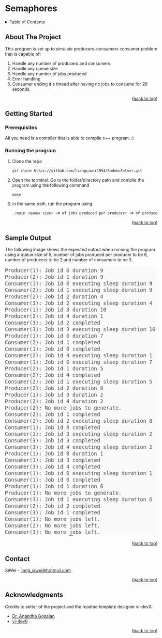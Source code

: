 <a name="readme-top"></a>
# Semaphores

<!-- TABLE OF CONTENTS -->
<details>
  <summary>Table of Contents</summary>
  <ol>
    <li><a href="#about-the-project">About The Project</a></li>
    <li>
      <a href="#getting-started">Getting Started</a>
      <ul>
        <li><a href="#prerequisites">Prerequisites</a></li>
        <li><a href="#running-the-program">Running the Program</a></li>
      </ul>
    </li>
    <li><a href="#sample-output">Sample Output</a></li>
    <li><a href="#contact">Contact</a></li>
    <li><a href="#acknowledgments">Acknowledgments</a></li>
  </ol>
</details>


<!-- ABOUT THE PROJECT -->
## About The Project

This program is set up to simulate producers-consumers consumer problem that is capable of:
1. Handle any number of producers and consumers
2. Handle any queue size
3. Handle any number of jobs produced
4. Error handling
5. Consumer ending it's thread after having no jobs to consume for 20 seconds.


<p align="right">(<a href="#readme-top">back to top</a>)</p>


<!-- GETTING STARTED -->
## Getting Started

### Prerequisites

All you need is a compiler that is able to compile c++ program. :)

### Running the program

1. Clone the repo
   ```sh
   git clone https://github.com/liangsiwei1994/SudokuSolver.git
   ```
2. Open the terminal. Go to the folder/directory path and compile the program using the following command
   ```js
   make
   ```
7. In the same path, run the program using
   ```js
   ./main <queue size> <# of jobs produced per producer> <# of producers> <# of consumers>
   ```

<p align="right">(<a href="#readme-top">back to top</a>)</p>



<!-- SAMPLE OUTPUT -->
## Sample Output

The following image shows the expected output when running the program using a queue size of 5, number of jobs produced per producer to be 6, number of producers to be 2 and number of consumers to be 3.

![sampleoutput-screenshot][sampleoutput-screenshot]

<p align="right">(<a href="#readme-top">back to top</a>)</p>


<!-- CONTACT -->
## Contact

SiWei - liang_siwei@hotmail.com

<p align="right">(<a href="#readme-top">back to top</a>)</p>



<!-- ACKNOWLEDGMENTS -->
## Acknowledgments

Credits to setter of the project and the readme template designer vi-dev0.

* [Dr. Anandha Gopalan](https://www.imperial.ac.uk/people/a.gopalan)
* [vi-dev0](https://github.com/othneildrew/Best-README-Template.git)

<p align="right">(<a href="#readme-top">back to top</a>)</p>



<!-- MARKDOWN LINKS & IMAGES -->
[sampleoutput-screenshot]: images/SampleOutput.png
